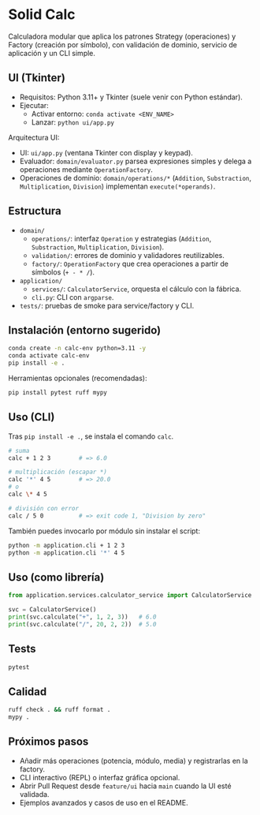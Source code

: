 # Solid Calc

Calculadora modular que aplica los patrones Strategy (operaciones) y Factory (creación por símbolo), con validación de dominio, servicio de aplicación y un CLI simple.

## UI (Tkinter)
- Requisitos: Python 3.11+ y Tkinter (suele venir con Python estándar).
- Ejecutar:
  - Activar entorno: `conda activate <ENV_NAME>`
  - Lanzar: `python ui/app.py`

Arquitectura UI:
- UI: `ui/app.py` (ventana Tkinter con display y keypad).
- Evaluador: `domain/evaluator.py` parsea expresiones simples y delega a operaciones mediante `OperationFactory`.
- Operaciones de dominio: `domain/operations/*` (`Addition`, `Substraction`, `Multiplication`, `Division`) implementan `execute(*operands)`.

## Estructura
- `domain/`
  - `operations/`: interfaz `Operation` y estrategias (`Addition`, `Substraction`, `Multiplication`, `Division`).
  - `validation/`: errores de dominio y validadores reutilizables.
  - `factory/`: `OperationFactory` que crea operaciones a partir de símbolos (`+ - * /`).
- `application/`
  - `services/`: `CalculatorService`, orquesta el cálculo con la fábrica.
  - `cli.py`: CLI con `argparse`.
- `tests/`: pruebas de smoke para service/factory y CLI.

## Instalación (entorno sugerido)
```bash
conda create -n calc-env python=3.11 -y
conda activate calc-env
pip install -e .
```

Herramientas opcionales (recomendadas):
```bash
pip install pytest ruff mypy
```

## Uso (CLI)
Tras `pip install -e .`, se instala el comando `calc`.

```bash
# suma
calc + 1 2 3        # => 6.0

# multiplicación (escapar *)
calc '*' 4 5        # => 20.0
# o
calc \* 4 5

# división con error
calc / 5 0          # => exit code 1, "Division by zero"
```

También puedes invocarlo por módulo sin instalar el script:
```bash
python -m application.cli + 1 2 3
python -m application.cli '*' 4 5
```

## Uso (como librería)
```python
from application.services.calculator_service import CalculatorService

svc = CalculatorService()
print(svc.calculate("+", 1, 2, 3))   # 6.0
print(svc.calculate("/", 20, 2, 2))  # 5.0
```

## Tests
```bash
pytest
```

## Calidad
```bash
ruff check . && ruff format .
mypy .
```

## Próximos pasos
- Añadir más operaciones (potencia, módulo, media) y registrarlas en la factory.
- CLI interactivo (REPL) o interfaz gráfica opcional.
- Abrir Pull Request desde `feature/ui` hacia `main` cuando la UI esté validada.
- Ejemplos avanzados y casos de uso en el README.
